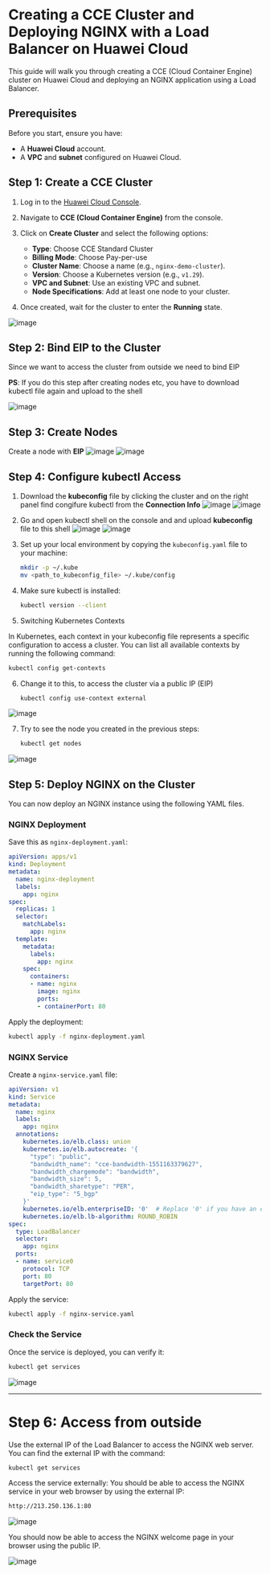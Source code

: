 # Creating a CCE Cluster and Deploying NGINX with a Load Balancer on Huawei Cloud

This guide will walk you through creating a CCE (Cloud Container Engine) cluster on Huawei Cloud and deploying an NGINX application using a Load Balancer.

## Prerequisites

Before you start, ensure you have:

- A **Huawei Cloud** account.
- A **VPC** and **subnet** configured on Huawei Cloud.


## Step 1: Create a CCE Cluster

1. Log in to the [Huawei Cloud Console](https://console.huaweicloud.com).
2. Navigate to **CCE (Cloud Container Engine)** from the console.
3. Click on **Create Cluster** and select the following options:
   - **Type**: Choose CCE Standard Cluster
   - **Billing Mode**: Choose Pay-per-use
   - **Cluster Name**: Choose a name (e.g., `nginx-demo-cluster`).
   - **Version**: Choose a Kubernetes version (e.g., `v1.29`).
   - **VPC and Subnet**: Use an existing VPC and subnet.
   - **Node Specifications**: Add at least one node to your cluster.

5. Once created, wait for the cluster to enter the **Running** state.

![image](https://github.com/user-attachments/assets/933392cc-d6d2-449c-a386-2e55cc2a2fed)

## Step 2: Bind EIP to the Cluster
Since we want to access the cluster from outside we need to bind EIP

**PS**: If you do this step after creating nodes etc, you have to download kubectl file again and upload to the shell

![image](https://github.com/user-attachments/assets/1988e57c-7563-4647-8875-e3a484dde1f6)


## Step 3: Create Nodes
Create a node with **EIP**
![image](https://github.com/user-attachments/assets/9439f953-8174-4d67-9d75-44db6e4cbaa2)
![image](https://github.com/user-attachments/assets/0aec6444-a19f-4e57-bb06-bae3d76fbcb9)



## Step 4: Configure kubectl Access

1. Download the **kubeconfig** file by clicking the cluster and on the right panel find congifure kubectl from the **Connection Info**
![image](https://github.com/user-attachments/assets/e2093a22-ee2f-43c3-9ad1-a9d8552acba8)   ![image](https://github.com/user-attachments/assets/3be6f093-dad9-4a9a-8c2b-6afeb3b1bb2b)

2. Go and open kubectl shell on the console and and upload **kubeconfig** file to this shell
![image](https://github.com/user-attachments/assets/f5ba4449-a994-46fc-a8dd-eed106d5fe24)    ![image](https://github.com/user-attachments/assets/a216952d-5fcb-48b2-a1c4-408298504953)



3. Set up your local environment by copying the `kubeconfig.yaml` file to your machine:
   
   ```bash
   mkdir -p ~/.kube
   mv <path_to_kubeconfig_file> ~/.kube/config
   ```

4. Make sure kubectl is installed:

   ```bash
   kubectl version --client
   ```

5.  Switching Kubernetes Contexts

In Kubernetes, each context in your kubeconfig file represents a specific configuration to access a cluster. You can list all available contexts by running the following command:

   ```bash
   kubectl config get-contexts
   ```

6. Change it to this, to access the cluster via a public IP (EIP)
   
   ```bash
   kubectl config use-context external
   ```
  ![image](https://github.com/user-attachments/assets/1825ce81-b7d9-4d09-8e84-dc9ed32f5813)

7. Try to see the node you created in the previous steps:

   ```bash
   kubectl get nodes
   ```
  ![image](https://github.com/user-attachments/assets/1bfd00dc-a8a2-41be-82c7-4a5c72dff2cf)


## Step 5: Deploy NGINX on the Cluster

You can now deploy an NGINX instance using the following YAML files.

### NGINX Deployment

Save this as `nginx-deployment.yaml`:

```yaml
apiVersion: apps/v1
kind: Deployment
metadata:
  name: nginx-deployment
  labels:
    app: nginx
spec:
  replicas: 1
  selector:
    matchLabels:
      app: nginx
  template:
    metadata:
      labels:
        app: nginx
    spec:
      containers:
      - name: nginx
        image: nginx
        ports:
        - containerPort: 80
```

Apply the deployment:

```bash
kubectl apply -f nginx-deployment.yaml
```

### NGINX Service

Create a `nginx-service.yaml` file:

```yaml
apiVersion: v1
kind: Service
metadata:
  name: nginx
  labels:
    app: nginx
  annotations:   
    kubernetes.io/elb.class: union
    kubernetes.io/elb.autocreate: '{
      "type": "public",
      "bandwidth_name": "cce-bandwidth-1551163379627",
      "bandwidth_chargemode": "bandwidth",
      "bandwidth_size": 5,
      "bandwidth_sharetype": "PER",
      "eip_type": "5_bgp"
    }'
    kubernetes.io/elb.enterpriseID: '0'  # Replace '0' if you have an enterprise project ID
    kubernetes.io/elb.lb-algorithm: ROUND_ROBIN
spec:
  type: LoadBalancer
  selector:
    app: nginx
  ports:
  - name: service0
    protocol: TCP
    port: 80
    targetPort: 80
```

Apply the service:

```bash
kubectl apply -f nginx-service.yaml
```

### Check the Service

Once the service is deployed, you can verify it:

```bash
kubectl get services
```
![image](https://github.com/user-attachments/assets/80e9dc76-48ba-4a9c-90d1-7e93e37a4866)

---

# Step 6: Access from outside


Use the external IP of the Load Balancer to access the NGINX web server. You can find the external IP with the command:
   ```bash
   kubectl get services
   ```

Access the service externally: You should be able to access the NGINX service in your web browser by using the external IP:
   ```bash
   http://213.250.136.1:80
   ```

   ![image](https://github.com/user-attachments/assets/93b8d799-e89d-4f5f-9298-3b49ea24e3a8)


You should now be able to access the NGINX welcome page in your browser using the public IP.

![image](https://github.com/user-attachments/assets/b13f7714-64f6-44a3-ba6a-9e5d618a151b)

















